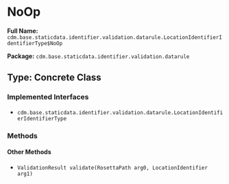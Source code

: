 # NoOp

**Full Name:** `cdm.base.staticdata.identifier.validation.datarule.LocationIdentifierIdentifierType$NoOp`

**Package:** `cdm.base.staticdata.identifier.validation.datarule`

## Type: Concrete Class

### Implemented Interfaces

- `cdm.base.staticdata.identifier.validation.datarule.LocationIdentifierIdentifierType`

### Methods

#### Other Methods

- `ValidationResult validate(RosettaPath arg0, LocationIdentifier arg1)`

